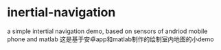 # inertial-navigation
a simple intertial navigation demo, based on sensors of andriod mobile phone and matlab
这是基于安卓app和matlab制作的绘制室内地图的小demo
